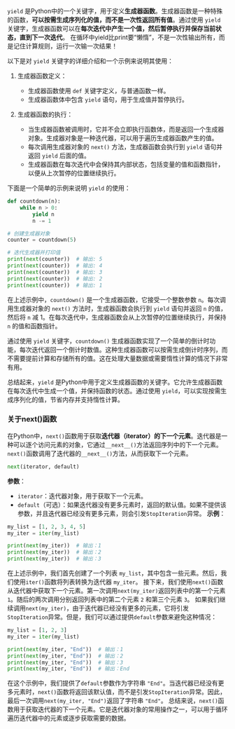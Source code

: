 `yield` 是Python中的一个关键字，用于定义**生成器函数**。生成器函数是一种特殊的函数，**可以按需生成序列化的值，而不是一次性返回所有值**。通过使用 `yield` 关键字，生成器函数可以在**每次迭代中产生一个值，然后暂停执行并保存当前状态，直到下一次迭代**。
在循环中yield比print要“懒惰”，不是一次性输出所有，而是记住计算规则，运行一次输一次结果！

以下是对 `yield` 关键字的详细介绍和一个示例来说明其使用：

1. 生成器函数定义：
   - 生成器函数使用 `def` 关键字定义，与普通函数一样。
   - 生成器函数体中包含 `yield` 语句，用于生成值并暂停执行。

2. 生成器函数的执行：
   - 当生成器函数被调用时，它并不会立即执行函数体，而是返回一个生成器对象。生成器对象是一种迭代器，可以用于遍历生成器函数产生的值。
   - 每次调用生成器对象的 `next()` 方法，生成器函数会执行到 `yield` 语句并返回 `yield` 后面的值。
   - 生成器函数在每次迭代中会保持其内部状态，包括变量的值和函数指针，以便从上次暂停的位置继续执行。

下面是一个简单的示例来说明 `yield` 的使用：

```python
def countdown(n):
    while n > 0:
        yield n
        n -= 1

# 创建生成器对象
counter = countdown(5)

# 迭代生成器并打印值
print(next(counter))  # 输出: 5
print(next(counter))  # 输出: 4
print(next(counter))  # 输出: 3
print(next(counter))  # 输出: 2
print(next(counter))  # 输出: 1
```

在上述示例中，`countdown()` 是一个生成器函数，它接受一个整数参数 `n`。每次调用生成器对象的 `next()` 方法时，生成器函数会执行到 `yield` 语句并返回 `n` 的值，然后将 `n` 减 1。在每次迭代中，生成器函数会从上次暂停的位置继续执行，并保持 `n` 的值和函数指针。

通过使用 `yield` 关键字，`countdown()` 生成器函数实现了一个简单的倒计时功能，每次迭代返回一个倒计时数值。这种生成器函数可以按需生成倒计时序列，而不需要提前计算和存储所有的值。这在处理大量数据或需要惰性计算的情况下非常有用。

总结起来，`yield` 是Python中用于定义生成器函数的关键字。它允许生成器函数在每次迭代中生成一个值，并保持函数的状态。通过使用 `yield`，可以实现按需生成序列化的值，节省内存并支持惰性计算。


### 关于next()函数
在Python中，`next()`函数用于获取**迭代器（iterator）的下一个元素**。迭代器是一种可以逐个访问元素的对象，它通过`__next__()`方法返回序列中的下一个元素。`next()`函数调用了迭代器的`__next__()`方法，从而获取下一个元素。
```python
next(iterator, default)
```
**参数**：
- `iterator`：迭代器对象，用于获取下一个元素。
- `default`（可选）：如果迭代器没有更多元素时，返回的默认值。如果不提供该参数，并且迭代器已经没有更多元素，则会引发`StopIteration`异常。
**示例**：
```python
my_list = [1, 2, 3, 4, 5]
my_iter = iter(my_list)

print(next(my_iter))  # 输出：1
print(next(my_iter))  # 输出：2
print(next(my_iter))  # 输出：3
```
在上述示例中，我们首先创建了一个列表 `my_list`，其中包含一些元素。然后，我们使用`iter()`函数将列表转换为迭代器 `my_iter`。
接下来，我们使用`next()`函数从迭代器中获取下一个元素。第一次调用`next(my_iter)`返回列表中的第一个元素 `1`。随后的两次调用分别返回列表中的第二个元素 `2` 和第三个元素 `3`。
如果我们继续调用`next(my_iter)`，由于迭代器已经没有更多的元素，它将引发`StopIteration`异常。但是，我们可以通过提供`default`参数来避免这种情况：
```python
my_list = [1, 2, 3]
my_iter = iter(my_list)

print(next(my_iter, "End"))  # 输出：1
print(next(my_iter, "End"))  # 输出：2
print(next(my_iter, "End"))  # 输出：3
print(next(my_iter, "End"))  # 输出：End
```
在这个示例中，我们提供了`default`参数作为字符串 `"End"`。当迭代器已经没有更多元素时，`next()`函数将返回该默认值，而不是引发`StopIteration`异常。因此，最后一次调用`next(my_iter, "End")`返回了字符串 `"End"`。
总结来说，`next()`函数用于获取迭代器的下一个元素。它是迭代器对象的常用操作之一，可以用于循环遍历迭代器中的元素或逐步获取需要的数据。